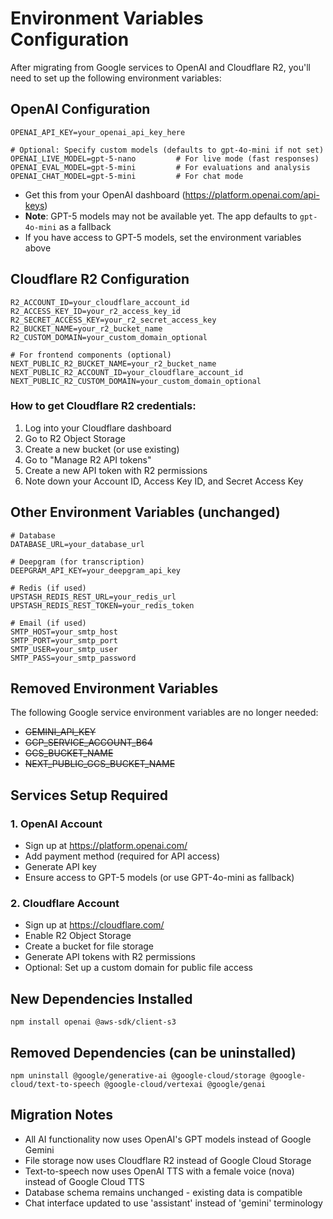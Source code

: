 # Environment Variables Configuration

After migrating from Google services to OpenAI and Cloudflare R2, you'll need to set up the following environment variables:

## OpenAI Configuration
```
OPENAI_API_KEY=your_openai_api_key_here

# Optional: Specify custom models (defaults to gpt-4o-mini if not set)
OPENAI_LIVE_MODEL=gpt-5-nano         # For live mode (fast responses)
OPENAI_EVAL_MODEL=gpt-5-mini         # For evaluations and analysis
OPENAI_CHAT_MODEL=gpt-5-mini         # For chat mode
```
- Get this from your OpenAI dashboard (https://platform.openai.com/api-keys)
- **Note**: GPT-5 models may not be available yet. The app defaults to `gpt-4o-mini` as a fallback
- If you have access to GPT-5 models, set the environment variables above

## Cloudflare R2 Configuration
```
R2_ACCOUNT_ID=your_cloudflare_account_id
R2_ACCESS_KEY_ID=your_r2_access_key_id
R2_SECRET_ACCESS_KEY=your_r2_secret_access_key
R2_BUCKET_NAME=your_r2_bucket_name
R2_CUSTOM_DOMAIN=your_custom_domain_optional

# For frontend components (optional)
NEXT_PUBLIC_R2_BUCKET_NAME=your_r2_bucket_name
NEXT_PUBLIC_R2_ACCOUNT_ID=your_cloudflare_account_id
NEXT_PUBLIC_R2_CUSTOM_DOMAIN=your_custom_domain_optional
```

### How to get Cloudflare R2 credentials:
1. Log into your Cloudflare dashboard
2. Go to R2 Object Storage
3. Create a new bucket (or use existing)
4. Go to "Manage R2 API tokens"
5. Create a new API token with R2 permissions
6. Note down your Account ID, Access Key ID, and Secret Access Key

## Other Environment Variables (unchanged)
```
# Database
DATABASE_URL=your_database_url

# Deepgram (for transcription)
DEEPGRAM_API_KEY=your_deepgram_api_key

# Redis (if used)
UPSTASH_REDIS_REST_URL=your_redis_url
UPSTASH_REDIS_REST_TOKEN=your_redis_token

# Email (if used)
SMTP_HOST=your_smtp_host
SMTP_PORT=your_smtp_port
SMTP_USER=your_smtp_user
SMTP_PASS=your_smtp_password
```

## Removed Environment Variables
The following Google service environment variables are no longer needed:
- ~~GEMINI_API_KEY~~
- ~~GCP_SERVICE_ACCOUNT_B64~~
- ~~GCS_BUCKET_NAME~~
- ~~NEXT_PUBLIC_GCS_BUCKET_NAME~~

## Services Setup Required

### 1. OpenAI Account
- Sign up at https://platform.openai.com/
- Add payment method (required for API access)
- Generate API key
- Ensure access to GPT-5 models (or use GPT-4o-mini as fallback)

### 2. Cloudflare Account
- Sign up at https://cloudflare.com/
- Enable R2 Object Storage
- Create a bucket for file storage
- Generate API tokens with R2 permissions
- Optional: Set up a custom domain for public file access

## New Dependencies Installed
```
npm install openai @aws-sdk/client-s3
```

## Removed Dependencies (can be uninstalled)
```
npm uninstall @google/generative-ai @google-cloud/storage @google-cloud/text-to-speech @google-cloud/vertexai @google/genai
```

## Migration Notes
- All AI functionality now uses OpenAI's GPT models instead of Google Gemini
- File storage now uses Cloudflare R2 instead of Google Cloud Storage
- Text-to-speech now uses OpenAI TTS with a female voice (nova) instead of Google Cloud TTS
- Database schema remains unchanged - existing data is compatible
- Chat interface updated to use 'assistant' instead of 'gemini' terminology